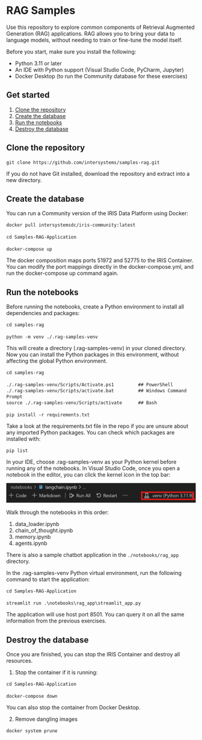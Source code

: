 # RAG Samples

Use this repository to explore common components of Retrieval Augmented Generation (RAG) applications. RAG allows you to bring your data to language models, without needing to train or fine-tune the model itself.

Before you start, make sure you install the following:
* Python 3.11 or later
* An IDE with Python support (Visual Studio Code, PyCharm, Jupyter)
* Docker Desktop (to run the Community database for these exercises)

## Get started

1. [Clone the repository](#clone-the-repository)
2. [Create the database](#create-the-database)
3. [Run the notebooks](#run-the-notebooks)
4. [Destroy the database](#destroy-the-database)

## Clone the repository
```
git clone https://github.com/intersystems/samples-rag.git
```
If you do not have Git installed, download the repository and extract into a new directory.

## Create the database
You can run a Community version of the IRIS Data Platform using Docker:
```
docker pull intersystemsdc/iris-community:latest

cd Samples-RAG-Application

docker-compose up 
```
The docker composition maps ports 51972 and 52775 to the IRIS Container. You can modify the port mappings directly in the docker-compose.yml, and run the docker-compose up command again.

## Run the notebooks
Before running the notebooks, create a Python environment to install all dependencies and packages:
```
cd samples-rag

python -m venv ./.rag-samples-venv
```
This will create a directory (.rag-samples-venv) in your cloned directory.
Now you can install the Python packages in this environment, without affecting the global Python environment.
```
cd samples-rag

./.rag-samples-venv/Scripts/Activate.ps1         ## PowerShell
./.rag-samples-venv/Scripts/activate.bat         ## Windows Command Prompt
source ./.rag-samples-venv/Scripts/activate      ## Bash

pip install -r requirements.txt
```
Take a look at the requirements.txt file in the repo if you are unsure about any imported Python packages. You can check which packages are installed with:
```
pip list
```

In your IDE, choose .rag-samples-venv as your Python kernel before running any of the notebooks. In Visual Studio Code, once you open a notebook in the editor, you can click the kernel icon in the top bar:



<img src="images/kernel_ipynb.png" alt="Select your Python kernel" width="800"/>



Walk through the notebooks in this order:

1. data_loader.ipynb
2. chain_of_thought.ipynb
3. memory.ipynb
4. agents.ipynb

There is also a sample chatbot application in the `./notebooks/rag_app` directory.

In the .rag-samples-venv Python virtual environment, run the following command to start the application:

```
cd Samples-RAG-Application

streamlit run .\notebooks\rag_app\streamlit_app.py
```

The application will use host port 8501. You can query it on all the same information from the previous exercises.

## Destroy the database
Once you are finished, you can stop the IRIS Container and destroy all resources.

1. Stop the container if it is running:
```
cd Samples-RAG-Application

docker-compose down
```
You can also stop the container from Docker Desktop.

2. Remove dangling images
```
docker system prune
```